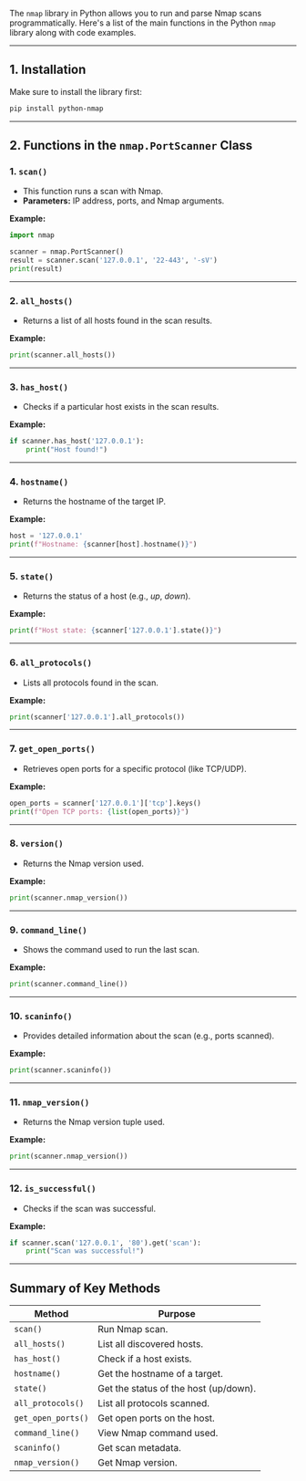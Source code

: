 The `nmap` library in Python allows you to run and parse Nmap scans programmatically. Here's a list of the main functions in the Python `nmap` library along with code examples.

---

## 1. **Installation**

Make sure to install the library first:
```bash
pip install python-nmap
```

---

## 2. **Functions in the `nmap.PortScanner` Class**

### 1. **`scan()`**
- This function runs a scan with Nmap.
- **Parameters:** IP address, ports, and Nmap arguments.

**Example:**
```python
import nmap

scanner = nmap.PortScanner()
result = scanner.scan('127.0.0.1', '22-443', '-sV')
print(result)
```

---

### 2. **`all_hosts()`**
- Returns a list of all hosts found in the scan results.

**Example:**
```python
print(scanner.all_hosts())
```

---

### 3. **`has_host()`**
- Checks if a particular host exists in the scan results.

**Example:**
```python
if scanner.has_host('127.0.0.1'):
    print("Host found!")
```

---

### 4. **`hostname()`**
- Returns the hostname of the target IP.

**Example:**
```python
host = '127.0.0.1'
print(f"Hostname: {scanner[host].hostname()}")
```

---

### 5. **`state()`**
- Returns the status of a host (e.g., *up*, *down*).

**Example:**
```python
print(f"Host state: {scanner['127.0.0.1'].state()}")
```

---

### 6. **`all_protocols()`**
- Lists all protocols found in the scan.

**Example:**
```python
print(scanner['127.0.0.1'].all_protocols())
```

---

### 7. **`get_open_ports()`**
- Retrieves open ports for a specific protocol (like TCP/UDP).

**Example:**
```python
open_ports = scanner['127.0.0.1']['tcp'].keys()
print(f"Open TCP ports: {list(open_ports)}")
```

---

### 8. **`version()`**
- Returns the Nmap version used.

**Example:**
```python
print(scanner.nmap_version())
```

---

### 9. **`command_line()`**
- Shows the command used to run the last scan.

**Example:**
```python
print(scanner.command_line())
```

---

### 10. **`scaninfo()`**
- Provides detailed information about the scan (e.g., ports scanned).

**Example:**
```python
print(scanner.scaninfo())
```

---

### 11. **`nmap_version()`**
- Returns the Nmap version tuple used.

**Example:**
```python
print(scanner.nmap_version())
```

---

### 12. **`is_successful()`**
- Checks if the scan was successful.

**Example:**
```python
if scanner.scan('127.0.0.1', '80').get('scan'):
    print("Scan was successful!")
```

---

## Summary of Key Methods

| Method              | Purpose                               |
|---------------------|---------------------------------------|
| `scan()`            | Run Nmap scan.                       |
| `all_hosts()`       | List all discovered hosts.           |
| `has_host()`        | Check if a host exists.              |
| `hostname()`        | Get the hostname of a target.        |
| `state()`           | Get the status of the host (up/down).|
| `all_protocols()`   | List all protocols scanned.          |
| `get_open_ports()`  | Get open ports on the host.          |
| `command_line()`    | View Nmap command used.              |
| `scaninfo()`        | Get scan metadata.                   |
| `nmap_version()`    | Get Nmap version.                    |
